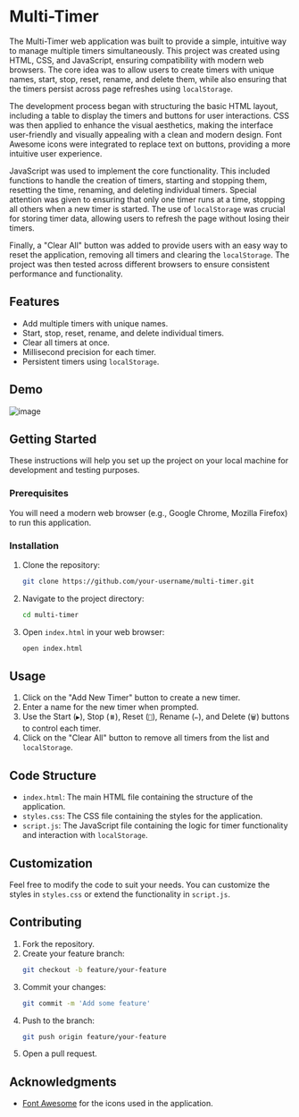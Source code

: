 # Multi-Timer

The Multi-Timer web application was built to provide a simple, intuitive way to manage multiple timers simultaneously. This project was created using HTML, CSS, and JavaScript, ensuring compatibility with modern web browsers. The core idea was to allow users to create timers with unique names, start, stop, reset, rename, and delete them, while also ensuring that the timers persist across page refreshes using `localStorage`.

The development process began with structuring the basic HTML layout, including a table to display the timers and buttons for user interactions. CSS was then applied to enhance the visual aesthetics, making the interface user-friendly and visually appealing with a clean and modern design. Font Awesome icons were integrated to replace text on buttons, providing a more intuitive user experience.

JavaScript was used to implement the core functionality. This included functions to handle the creation of timers, starting and stopping them, resetting the time, renaming, and deleting individual timers. Special attention was given to ensuring that only one timer runs at a time, stopping all others when a new timer is started. The use of `localStorage` was crucial for storing timer data, allowing users to refresh the page without losing their timers.

Finally, a "Clear All" button was added to provide users with an easy way to reset the application, removing all timers and clearing the `localStorage`. The project was then tested across different browsers to ensure consistent performance and functionality.

## Features

- Add multiple timers with unique names.
- Start, stop, reset, rename, and delete individual timers.
- Clear all timers at once.
- Millisecond precision for each timer.
- Persistent timers using `localStorage`.

## Demo

![image](https://github.com/Thawuship/Multi-Timer/assets/49475559/589031ce-2676-4d68-b31d-6191d306a98d)


## Getting Started

These instructions will help you set up the project on your local machine for development and testing purposes.

### Prerequisites

You will need a modern web browser (e.g., Google Chrome, Mozilla Firefox) to run this application.

### Installation

1. Clone the repository:
    ```sh
    git clone https://github.com/your-username/multi-timer.git
    ```

2. Navigate to the project directory:
    ```sh
    cd multi-timer
    ```

3. Open `index.html` in your web browser:
    ```sh
    open index.html
    ```

## Usage

1. Click on the "Add New Timer" button to create a new timer.
2. Enter a name for the new timer when prompted.
3. Use the Start (`▶️`), Stop (`⏸️`), Reset (`🔄`), Rename (`✏️`), and Delete (`🗑️`) buttons to control each timer.
4. Click on the "Clear All" button to remove all timers from the list and `localStorage`.

## Code Structure

- `index.html`: The main HTML file containing the structure of the application.
- `styles.css`: The CSS file containing the styles for the application.
- `script.js`: The JavaScript file containing the logic for timer functionality and interaction with `localStorage`.

## Customization

Feel free to modify the code to suit your needs. You can customize the styles in `styles.css` or extend the functionality in `script.js`.

## Contributing

1. Fork the repository.
2. Create your feature branch:
    ```sh
    git checkout -b feature/your-feature
    ```
3. Commit your changes:
    ```sh
    git commit -m 'Add some feature'
    ```
4. Push to the branch:
    ```sh
    git push origin feature/your-feature
    ```
5. Open a pull request.

## Acknowledgments

- [Font Awesome](https://fontawesome.com/) for the icons used in the application.

